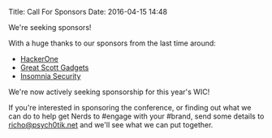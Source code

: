 Title: Call For Sponsors
Date: 2016-04-15 14:48

We're seeking sponsors!

With a huge thanks to our sponsors from the last time around:

- [HackerOne](https://hackerone.com)
- [Great Scott Gadgets](https://greatscottgadgets.com)
- [Insomnia Security](https://www.insomniasec.com/home)

We're now actively seeking sponsorship for this year's WIC!

If you're interested in sponsoring the conference, or finding out what we can
do to help get Nerds to #engage with your #brand, send some details to
richo@psych0tik.net and we'll see what we can put together.
